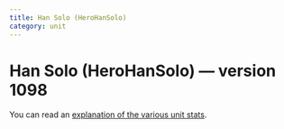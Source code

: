 ```yaml
---
title: Han Solo (HeroHanSolo)
category: unit
---
```


# Han Solo (HeroHanSolo) — version 1098

You can read an [explanation  of the various unit stats](unitexplained.md).

